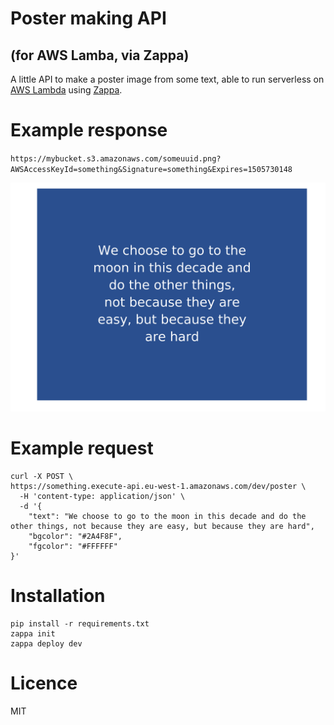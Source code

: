 # Poster making API
## (for AWS Lamba, via Zappa)
A little API to make a poster image from some text, able to run serverless on [AWS Lambda](http://docs.aws.amazon.com/lambda/latest/dg/welcome.html) using [Zappa](https://github.com/Miserlou/Zappa).

# Example response
`https://mybucket.s3.amazonaws.com/someuuid.png?AWSAccessKeyId=something&Signature=something&Expires=1505730148`

![Example of a poster](./jfk.png)

# Example request
```
curl -X POST \
https://something.execute-api.eu-west-1.amazonaws.com/dev/poster \
  -H 'content-type: application/json' \
  -d '{
	"text": "We choose to go to the moon in this decade and do the other things, not because they are easy, but because they are hard",
	"bgcolor": "#2A4F8F",
	"fgcolor": "#FFFFFF"
}'
```

# Installation
```
pip install -r requirements.txt
zappa init
zappa deploy dev
```

# Licence
MIT
